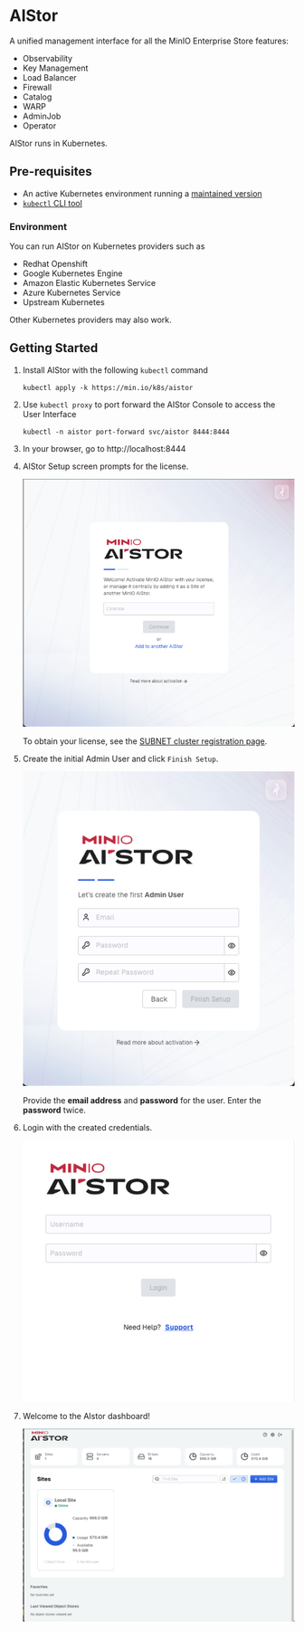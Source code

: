 # AIStor

A unified management interface for all the MinIO Enterprise Store features:

- Observability
- Key Management
- Load Balancer
- Firewall
- Catalog
- WARP
- AdminJob
- Operator

AIStor runs in Kubernetes.

## Pre-requisites

* An active Kubernetes environment running a [maintained version](https://kubernetes.io/releases/)
* [`kubectl` CLI tool](https://kubernetes.io/docs/tasks/tools/#kubectl)

### Environment

You can run AIStor on Kubernetes providers such as

- Redhat Openshift
- Google Kubernetes Engine
- Amazon Elastic Kubernetes Service
- Azure Kubernetes Service
- Upstream Kubernetes

Other Kubernetes providers may also work.

## Getting Started

1. Install AIStor with the following `kubectl` command

   ```shell
   kubectl apply -k https://min.io/k8s/aistor
   ```

2. Use `kubectl proxy` to port forward the AIStor Console to access the User Interface

   ```shell
   kubectl -n aistor port-forward svc/aistor 8444:8444
   ```

3. In your browser, go to http://localhost:8444

4. AIStor Setup screen prompts for the license.

   ![The Setup screen asks for a license ](images/aistor-setup.png)

   To obtain your license, see the [SUBNET cluster registration page](https://subnet.min.io/cluster/register).

5. Create the initial Admin User and click `Finish Setup`.

   ![Register the first Admin user](images/aistor-admin-first-user.png)

   Provide the **email address** and **password** for the user.
   Enter the **password** twice.

6. Login with the created credentials.

   ![aistor-login.png](images/aistor-login.png)


7. Welcome to the AIstor dashboard!

   ![aistor-dashboard.png](images/aistor-dashboard.png)